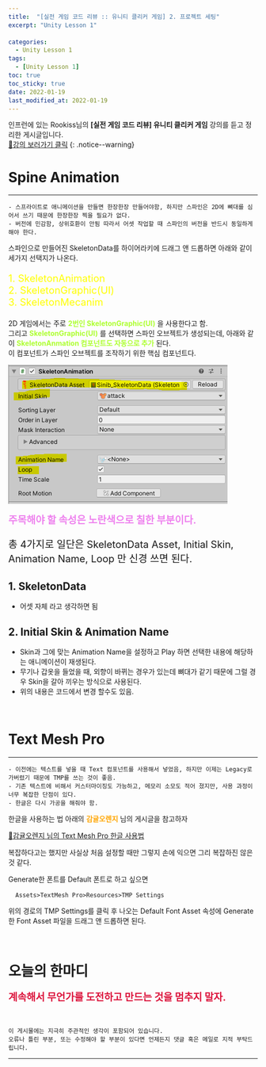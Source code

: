 ```yaml
---
title:  "[실전 게임 코드 리뷰 :: 유니티 클리커 게임] 2. 프로젝트 세팅"
excerpt: "Unity Lesson 1"

categories:
  - Unity Lesson 1
tags:
  - [Unity Lesson 1]
toc: true
toc_sticky: true
date: 2022-01-19 
last_modified_at: 2022-01-19
---
```


인프런에 있는 Rookiss님의 **[실전 게임 코드 리뷰] 유니티 클리커 게임** 강의를 듣고 정리한 게시글입니다.
<br>
[🔔강의 보러가기 클릭](https://www.inflearn.com/course/%EC%8B%A4%EC%A0%84%EA%B2%8C%EC%9E%84-%EC%BD%94%EB%93%9C%EB%A6%AC%EB%B7%B0-%EC%9C%A0%EB%8B%88%ED%8B%B0-%ED%81%B4%EB%A6%AC%EC%BB%A4)
{: .notice--warning}

# Spine Animation
<hr style="width=100%" />
<span style="">

    - 스프라이트로 애니메이션을 만들면 한장한장 만들어야함, 하지만 스파인은 2D에 뼈대를 심어서 쓰기 때문에 한장한장 찍을 필요가 없다. 
    - 버전에 민감함, 상위호환이 안됨 따라서 어셋 작업할 때 스파인의 버전을 반드시 동일하게 해야 한다.  

</span>
  스파인으로 만들어진 SkeletonData를 하이어라키에 드래그 앤 드롭하면 아래와 같이 세가지 선택지가 나온다. 

  <p style="font-size:15pt; color:yellow"> 
  1. SkeletonAnimation<br>
  2. SkeletonGraphic(UI)<br>
  3. SkeletonMecanim
  </p>

  2D 게임에서는 주로 <strong style="color:greenyellow">2번인 SkeletonGraphic(UI)</strong> 을 사용한다고 함.  
  그리고 <strong style="color:greenyellow">SkeletonGraphic(UI)</strong> 를 선택하면 스파인 오브젝트가 생성되는데, 아래와 같이 <strong style="color:greenyellow">SkeletonAnmation 컴포넌트도 자동으로 추가</strong> 된다.   
  이 컴포넌트가 스파인 오브젝트를 조작하기 위한 핵심 컴포넌트다.
  
  ![lecture_1](/assets/images/posts/Unity_Lecture_1/2023-01-19-my-unitylec1-post_2/1.png)

  <span style="color:violet; font-size:15pt; font-weight:bold"> 주목해야 할 속성은 노란색으로 칠한 부분이다.</span>

  <p style="font-size:15pt"> 총 4가지로 일단은 SkeletonData Asset, Initial Skin, Animation Name, Loop 만 신경 쓰면 된다.</p> 

## 1. SkeletonData
  - 어셋 자체 라고 생각하면 됨  

## 2. Initial Skin & Animation Name
  - Skin과 그에 맞는 Animation Name을 설정하고 Play 하면 선택한 내용에 해당하는 애니메이션이 재생된다.
  - 무기나 갑옷을 들었을 때, 외향이 바뀌는 경우가 있는데 뼈대가 같기 때문에 그럴 경우 Skin을 갈아 끼우는 방식으로 사용된다.
  - 위의 내용은 코드에서 변경 할수도 있음.  

<br>

# Text Mesh Pro
<hr style="width=100%" />

    - 이전에는 텍스트를 넣을 때 Text 컴포넌트를 사용해서 넣었음, 하지만 이제는 Legacy로 가버렸기 때문에 TMP를 쓰는 것이 좋음.  
    - 기존 텍스트에 비해서 커스터마이징도 가능하고, 메모리 소모도 적어 졌지만, 사용 과정이 너무 복잡한 단점이 있다.  
    - 한글은 다시 가공을 해줘야 함.  
  
   한글을 사용하는 법 아래의 <strong style="color:orange">감귤오렌지</strong> 님의 게시글을 참고하자  
  
   [🔔감귤오렌지 님의 Text Mesh Pro 한글 사용법](https://blog.naver.com/cdw0424/221641217203) 

   복잡하다고는 했지만 사실상 처음 설정할 때만 그렇지 손에 익으면 그리 복잡하진 않은 것 같다.
   
   Generate한 폰트를 Default 폰트로 하고 싶으면

      Assets>TextMesh Pro>Resources>TMP Settings 
    
   위의 경로의 TMP Settings를 클릭 후 나오는 Default Font Asset 속성에 Generate한 Font Asset 파일을 드래그 앤 드롭하면 된다.

<br>

# 오늘의 한마디
  
  <span style="color:crimson; font-size:15pt; font-weight:bold">계속해서 무언가를 도전하고 만드는 것을 멈추지 말자.</span>

<br>

    이 게시물에는 지극히 주관적인 생각이 포함되어 있습니다. 
    오류나 틀린 부분, 또는 수정해야 할 부분이 있다면 언제든지 댓글 혹은 메일로 지적 부탁드립니다.
    
<hr>

